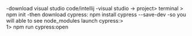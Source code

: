 -download visual studio code/intellij
-visual studio -> project> terminal > npm init
-then download cypress: npm install cypress --save-dev
-so you will able to see node_modules
launch cypress:>   
1> npm run cypress:open
